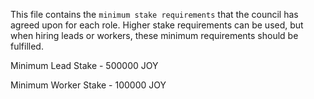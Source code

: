 This file contains the `minimum stake requirements` that the council has agreed upon for each role. Higher stake requirements can be used, but when hiring leads or workers, these minimum requirements should be fulfilled.

Minimum Lead Stake - 500000 JOY

Minimum Worker Stake - 100000 JOY
